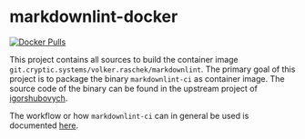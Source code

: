 # markdownlint-docker

[![Docker Pulls](https://img.shields.io/docker/pulls/volkerraschek/markdownlint)](https://hub.docker.com/r/volkerraschek/markdownlint)

This project contains all sources to build the container image `git.cryptic.systems/volker.raschek/markdownlint`. The
primary goal of this project is to package the binary `markdownlint-ci` as container image. The source code of the
binary can be found in the upstream project of [igorshubovych](https://github.com/igorshubovych/markdownlint-cli).

The workflow or how `markdownlint-ci` can in general be used is documented
[here](https://github.com/igorshubovych/markdownlint-cli#usage).
